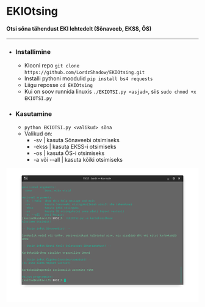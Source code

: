 # EKIOtsing
#### Otsi sõna tähendust EKI lehtedelt (Sõnaveeb, EKSS, ÕS)  

---
- ### Installimine
    - Klooni repo
    ``git clone https://github.com/LordzShadow/EKIOtsing.git``
    - Installi pythoni moodulid ``pip install bs4 requests``
    - Liigu reposse ``cd EKIOtsing``
    - Kui on soov runnida linuxis ``./EKIOTSI.py <asjad>``, siis ``sudo chmod +x EKIOTSI.py``

- ### Kasutamine
    - ``python EKIOTSI.py <valikud> sõna``
    - Valikud on:
        - -sv | kasuta Sõnaveebi otsimiseks
        - -ekss | kasuta EKSS-i otsimiseks
        - -os | kasuta ÕS-i otsimiseks
        - -a või --all | kasuta kõiki otsimiseks

![See mingi näidis pilt jah loomulikult](näidis.png)
